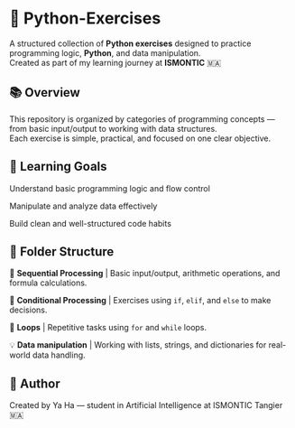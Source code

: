 # 🐍 Python-Exercises

A structured collection of **Python exercises** designed to practice programming logic, **Python**, and data manipulation.  
Created as part of my learning journey at **ISMONTIC** 🇲🇦


## 📚 Overview

This repository is organized by categories of programming concepts — from basic input/output to working with data structures.  
Each exercise is simple, practical, and focused on one clear objective.

## 🧠 Learning Goals

Understand basic programming logic and flow control

Manipulate and analyze data effectively

Build clean and well-structured code habits


## 📂 Folder Structure


 🧮 **Sequential Processing** | Basic input/output, arithmetic operations, and formula calculations.
 
 🔀 **Conditional Processing** | Exercises using `if`, `elif`, and `else` to make decisions. 
 
 🔁 **Loops** | Repetitive tasks using `for` and `while` loops. 
 
 💡 **Data manipulation** | Working with lists, strings, and dictionaries for real-world data handling. 
 

 ## 💬 Author

Created by Ya Ha — student in Artificial Intelligence at ISMONTIC Tangier 🇲🇦



